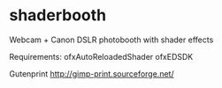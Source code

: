 shaderbooth
===========
Webcam + Canon DSLR photobooth with shader effects

Requirements:
ofxAutoReloadedShader
ofxEDSDK

Gutenprint
http://gimp-print.sourceforge.net/
